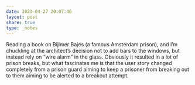```yaml
---
date: 2023-04-27 20:07:46
layout: post
share: true
type: _notes
---
```

Reading a book on Bijlmer Bajes (a famous Amsterdam prison), and I’m chuckling at the architect’s decision not to add bars to the windows, but instead rely on “wire alarm” in the glass. Obviously it resulted in a lot of prison breaks, but what fascinates me is that the user story changed completely from a prison guard aiming to keep a prisoner from breaking out to them aiming to be alerted to a breakout attempt.
